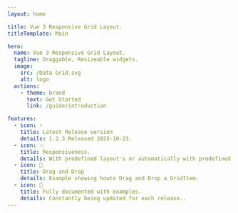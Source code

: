 ```yaml
---
layout: home

title: Vue 3 Responsive Grid Layout.
titleTemplate: Main

hero:
  name: Vue 3 Responsive Grid Layout.
  tagline: Draggable, Resizeable widgets.
  image:
    src: /Data Grid.svg
    alt: logo
  actions:
    - theme: brand
      text: Get Started
      link: /guide/introduction

features:
  - icon: ⚡️
    title: Latest Release version
    details: 1.2.3 Released 2023-10-23.
  - icon: 💥
    title: Responsiveness.
    details: With predefined layout's or automatically with predefined breakpoints.
  - icon: 🔱
    title: Drag and Drop
    details: Example showing howto Drag and Drop a GridItem.
  - icon: 📖
    title: Fully documented with examples.
    details: Constantly being updated for each release..
---
```

